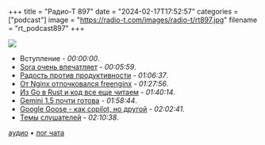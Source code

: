 +++
title = "Радио-Т 897"
date = "2024-02-17T17:52:57"
categories = ["podcast"]
image = "https://radio-t.com/images/radio-t/rt897.jpg"
filename = "rt_podcast897"
+++

![](https://radio-t.com/images/radio-t/rt897.jpg)

- Вступление - *00:00:00*.
- [Sora очень впечатляет](https://openai.com/sora) - *00:05:59*.
- [Радость против продуктивности](https://www.atlassian.com/blog/devops/developer-experience-more-important) - *01:06:37*.
- [От Nginx отпочковался freenginx](https://mailman.nginx.org/pipermail/nginx-devel/2024-February/K5IC6VYO2PB7N4HRP2FUQIBIBCGP4WAU.html) - *01:27:56*.
- [Из Go в Rust и код все еще читаем](https://earthly.dev/blog/readability/) - *01:40:14*.
- [Gemini 1.5 почти готова](https://www.theverge.com/2024/2/15/24073457/google-gemini-1-5-ai-model-llm) - *01:58:44*.
- [Google Goose - как copilot, но другой](https://www.businessinsider.com/google-goose-ai-model-language-ai-coding-2024-2) - *02:02:41*.
- [Темы слушателей](https://radio-t.com/p/2024/02/13/prep-897/) - *02:10:38*.

[аудио](https://cdn.radio-t.com/rt_podcast897.mp3) • [лог чата](https://chat.radio-t.com/logs/radio-t-897.html)
<audio src="https://cdn.radio-t.com/rt_podcast897.mp3" preload="none"></audio>

